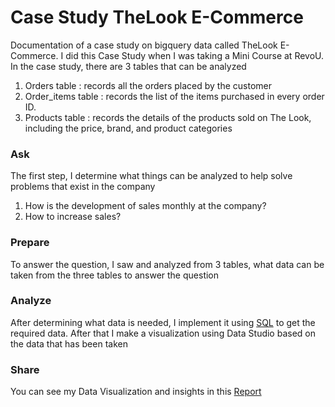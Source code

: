 # Case Study TheLook E-Commerce

Documentation of a case study on bigquery data called TheLook E-Commerce. I did this Case Study when I was taking a Mini Course at RevoU.
In the case study, there are 3 tables that can be analyzed
1. Orders table : records all the orders placed by the customer
2. Order_items table : records the list of the items purchased in every order ID.
3. Products table : records the details of the products sold on The Look, including the price, brand, and product categories

### Ask
The first step, I determine what things can be analyzed to help solve problems that exist in the company
1. How is the development of sales monthly at the company?
2. How to increase sales?

### Prepare
To answer the question, I saw and analyzed from 3 tables, what data can be taken from the three tables to answer the question

### Analyze
After determining what data is needed, I implement it using <a href="https://github.com/Rifald/Study-Case-TheLook-E-Commerce/blob/main/Query/query.sql" target="_blank" rel="noopener noreferrer">SQL</a> to get the required data. After that I make a visualization using Data Studio based on the data that has been taken

### Share
You can see my Data Visualization and insights in this 
<a href="https://datastudio.google.com/reporting/12706c71-e2a8-4f7f-bcc2-ed50f12154cd" target="_blank" rel="noopener noreferrer">Report</a>
